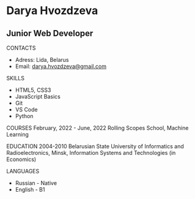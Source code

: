 # Darya Hvozdzeva 
## Junior Web Developer

CONTACTS
* Adress: Lida, Belarus
* Email: darya.hvozdzeva@gmail.com

SKILLS

* HTML5, CSS3
* JavaScript Basics
* Git
* VS Code
* Python

COURSES
February, 2022 - June, 2022 Rolling Scopes School, Machine Learning

EDUCATION
2004-2010 Belarusian State University of Informatics and Radioelectronics, Minsk, Information Systems and Technologies (in Economics)

LANGUAGES
* Russian - Native
* English - B1
